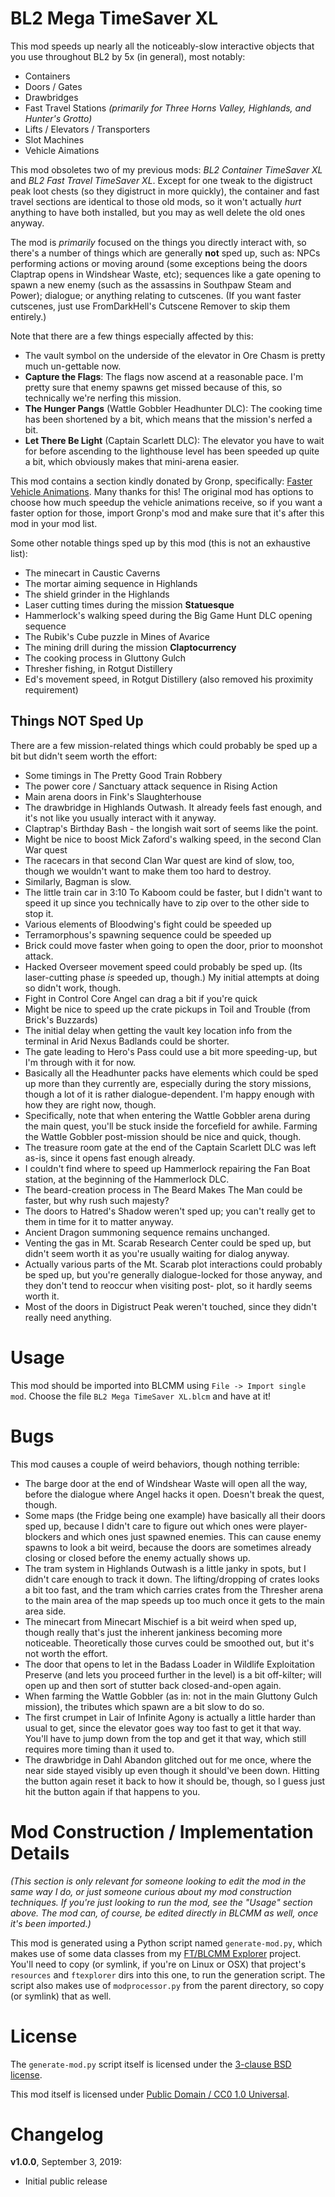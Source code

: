 BL2 Mega TimeSaver XL
=====================

This mod speeds up nearly all the noticeably-slow interactive objects
that you use throughout BL2 by 5x (in general), most notably:

 * Containers
 * Doors / Gates
 * Drawbridges
 * Fast Travel Stations *(primarily for Three Horns Valley, Highlands, and Hunter's Grotto)*
 * Lifts / Elevators / Transporters
 * Slot Machines
 * Vehicle Aimations

This mod obsoletes two of my previous mods: *BL2 Container TimeSaver XL*
and *BL2 Fast Travel TimeSaver XL*.  Except for one tweak to the digistruct
peak loot chests (so they digistruct in more quickly), the container and
fast travel sections are identical to those old mods, so it won't actually
*hurt* anything to have both installed, but you may as well delete the old
ones anyway.

The mod is *primarily* focused on the things you directly interact with,
so there's a number of things which are generally **not** sped up, such
as: NPCs performing actions or moving around (some exceptions being the
doors Claptrap opens in Windshear Waste, etc); sequences like a gate
opening to spawn a new enemy (such as the assassins in Southpaw Steam
and Power); dialogue; or anything relating to cutscenes.  (If you want
faster cutscenes, just use FromDarkHell's Cutscene Remover to skip them
entirely.)

Note that there are a few things especially affected by this:

 * The vault symbol on the underside of the elevator in Ore Chasm
   is pretty much un-gettable now.
 * **Capture the Flags**: The flags now ascend at a reasonable pace.
   I'm pretty sure that enemy spawns get missed because of this,
   so technically we're nerfing this mission.
 * **The Hunger Pangs** (Wattle Gobbler Headhunter DLC): The
   cooking time has been shortened by a bit, which means that
   the mission's nerfed a bit.
 * **Let There Be Light** (Captain Scarlett DLC): The elevator
   you have to wait for before ascending to the lighthouse level
   has been speeded up quite a bit, which obviously makes that
   mini-arena easier.

This mod contains a section kindly donated by Gronp, specifically:
[Faster Vehicle Animations](https://www.nexusmods.com/borderlands2/mods/175).
Many thanks for this!  The original mod has options to choose how much
speedup the vehicle animations receive, so if you want a faster option for
those, import Gronp's mod and make sure that it's after this mod in your
mod list.

Some other notable things sped up by this mod (this is not an exhaustive
list):

 * The minecart in Caustic Caverns
 * The mortar aiming sequence in Highlands
 * The shield grinder in the Highlands
 * Laser cutting times during the mission **Statuesque**
 * Hammerlock's walking speed during the Big Game Hunt DLC opening sequence
 * The Rubik's Cube puzzle in Mines of Avarice
 * The mining drill during the mission **Claptocurrency**
 * The cooking process in Gluttony Gulch
 * Thresher fishing, in Rotgut Distillery
 * Ed's movement speed, in Rotgut Distillery (also removed his proximity
   requirement)

Things NOT Sped Up
------------------

There are a few mission-related things which could probably
be sped up a bit but didn't seem worth the effort:

 * Some timings in The Pretty Good Train Robbery
 * The power core / Sanctuary attack sequence in Rising Action
 * Main arena doors in Fink's Slaughterhouse
 * The drawbridge in Highlands Outwash.  It already feels fast
   enough, and it's not like you usually interact with it anyway.
 * Claptrap's Birthday Bash - the longish wait sort of seems like
   the point.
 * Might be nice to boost Mick Zaford's walking speed, in the
   second Clan War quest
 * The racecars in that second Clan War quest are kind of slow,
   too, though we wouldn't want to make them too hard to destroy.
 * Similarly, Bagman is slow.
 * The little train car in 3:10 To Kaboom could be faster, but
   I didn't want to speed it up since you technically have to
   zip over to the other side to stop it.
 * Various elements of Bloodwing's fight could be speeded up
 * Terramorphous's spawning sequence could be speeded up
 * Brick could move faster when going to open the door, prior to
   moonshot attack.
 * Hacked Overseer movement speed could probably be sped up.
   (Its laser-cutting phase *is* speeded up, though.)  My initial
   attempts at doing so didn't work, though.
 * Fight in Control Core Angel can drag a bit if you're quick
 * Might be nice to speed up the crate pickups in Toil and Trouble
   (from Brick's Buzzards)
 * The initial delay when getting the vault key location info from
   the terminal in Arid Nexus Badlands could be shorter.
 * The gate leading to Hero's Pass could use a bit more speeding-up,
   but I'm through with it for now.
 * Basically all the Headhunter packs have elements which could be
   sped up more than they currently are, especially during the story
   missions, though a lot of it is rather dialogue-dependent.  I'm
   happy enough with how they are right now, though.
 * Specifically, note that when entering the Wattle Gobbler arena
   during the main quest, you'll be stuck inside the forcefield for
   awhile.  Farming the Wattle Gobbler post-mission should be nice
   and quick, though.
 * The treasure room gate at the end of the Captain Scarlett DLC
   was left as-is, since it opens fast enough already.
 * I couldn't find where to speed up Hammerlock repairing the
   Fan Boat station, at the beginning of the Hammerlock DLC.
 * The beard-creation process in The Beard Makes The Man could be
   faster, but why rush such majesty?
 * The doors to Hatred's Shadow weren't sped up; you can't
   really get to them in time for it to matter anyway.
 * Ancient Dragon summoning sequence remains unchanged.
 * Venting the gas in Mt. Scarab Research Center could be sped up,
   but didn't seem worth it as you're usually waiting for dialog
   anyway.
 * Actually various parts of the Mt. Scarab plot interactions could
   probably be sped up, but you're generally dialogue-locked for
   those anyway, and they don't tend to reoccur when visiting post-
   plot, so it hardly seems worth it.
 * Most of the doors in Digistruct Peak weren't touched, since they
   didn't really need anything.

Usage
=====

This mod should be imported into BLCMM using `File -> Import single mod`.
Choose the file `BL2 Mega TimeSaver XL.blcm` and have at it!

Bugs
====

This mod causes a couple of weird behaviors, though nothing terrible:

 * The barge door at the end of Windshear Waste will open all the way,
   before the dialogue where Angel hacks it open.  Doesn't break
   the quest, though.
 * Some maps (the Fridge being one example) have basically all their doors
   sped up, because I didn't care to figure out which ones were
   player-blockers and which ones just spawned enemies.  This can
   cause enemy spawns to look a bit weird, because the doors are
   sometimes already closing or closed before the enemy actually
   shows up.
 * The tram system in Highlands Outwash is a little janky in spots,
   but I didn't care enough to track it down.  The lifting/dropping
   of crates looks a bit too fast, and the tram which carries crates
   from the Thresher arena to the main area of the map speeds up too
   much once it gets to the main area side.
 * The minecart from Minecart Mischief is a bit weird when sped up,
   though really that's just the inherent jankiness becoming more
   noticeable.  Theoretically those curves could be smoothed out,
   but it's not worth the effort.
 * The door that opens to let in the Badass Loader in Wildlife
   Exploitation Preserve (and lets you proceed further in the
   level) is a bit off-kilter; will open up and then sort of stutter
   back closed-and-open again.
 * When farming the Wattle Gobbler (as in: not in the main Gluttony
   Gulch mission), the tributes which spawn are a bit slow to do so.
 * The first crumpet in Lair of Infinite Agony is actually a little
   harder than usual to get, since the elevator goes way too fast
   to get it that way.  You'll have to jump down from the top and
   get it that way, which still requires more timing than it used
   to.
 * The drawbridge in Dahl Abandon glitched out for me once, where
   the near side stayed visibly up even though it should've been
   down.  Hitting the button again reset it back to how it should
   be, though, so I guess just hit the button again if that
   happens to you.

Mod Construction / Implementation Details
=========================================

*(This section is only relevant for someone looking to edit the mod in the
same way I do, or just someone curious about my mod construction techniques.
If you're just looking to run the mod, see the "Usage" section above.  The
mod can, of course, be edited directly in BLCMM as well, once it's
been imported.)*

This mod is generated using a Python script named `generate-mod.py`,
which makes use of some data classes from my [FT/BLCMM Explorer](https://github.com/apocalyptech/ft-explorer)
project.  You'll need to copy (or symlink, if you're on Linux or OSX) that
project's `resources` and `ftexplorer` dirs into this one, to run the
generation script.  The script also makes use of `modprocessor.py` from the
parent directory, so copy (or symlink) that as well.

License
=======

The `generate-mod.py` script itself is licensed under the
[3-clause BSD license](https://opensource.org/licenses/BSD-3-Clause).

This mod itself is licensed under
[Public Domain / CC0 1.0 Universal](https://creativecommons.org/publicdomain/zero/1.0/).

Changelog
=========

**v1.0.0**, September 3, 2019:
 * Initial public release
